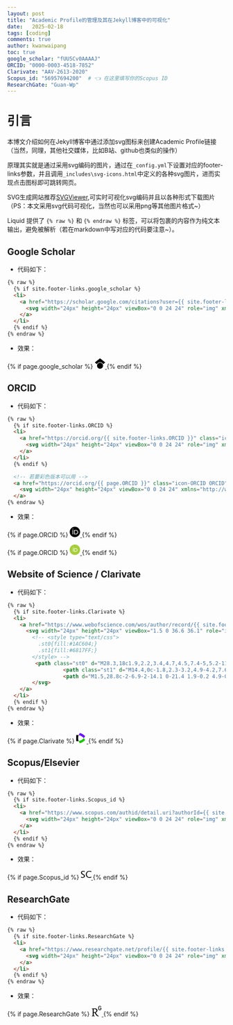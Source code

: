 ```yaml
---
layout: post
title: "Academic Profile的管理及其在Jekyll博客中的可视化"
date:   2025-02-18
tags: [coding]
comments: true
author: kwanwaipang
toc: true
google_scholar: "fUU5Cv0AAAAJ"
ORCID: "0000-0003-4518-7852"
Clarivate: "AAV-2613-2020"
Scopus_id: "56957694200"  # 👈 在这里填写你的Scopus ID
ResearchGate: "Guan-Wp"
---
```



<!-- * 目录
{:toc} -->


<!-- !!!!!!!!!!!!!!!!!!!!!!!!!!!!!!!!!!!!!!!!!!!!!!!!!!!!!!!!!!!!!!!!!!!!!!!!!!!!!!!!!!!!!!!!!!!!!!!!!!!!!!!!!!!!!!!!!!!!!!!!!!! -->
# 引言
本博文介绍如何在Jekyll博客中通过添加svg图标来创建Academic Profile链接（当然，同理，其他社交媒体，比如B站、github也类似的操作）

原理其实就是通过采用svg编码的图片，通过在`_config.yml`下设置对应的footer-links参数，并且调用`_includes\svg-icons.html`中定义的各种svg图片，进而实现点击图标即可跳转网页。

SVG生成网站推荐[SVGViewer](https://www.svgviewer.dev/),可实时可视化svg编码并且以各种形式下载图片
（PS：本文采用svg代码可视化，当然也可以采用png等其他图片格式~）

Liquid 提供了 `{% raw %}` 和 `{% endraw %}` 标签，可以将包裹的内容作为纯文本输出，避免被解析（若在markdown中写对应的代码要注意~）。

## Google Scholar

* 代码如下：

```html
{% raw %}
  {% if site.footer-links.google_scholar %}
  <li>
    <a href="https://scholar.google.com/citations?user={{ site.footer-links.google_scholar }}" class="icon-google-scholar google-scholar" title="Google Scholar">
      <svg width="24px" height="24px" viewBox="0 0 24 24" role="img" xmlns="http://www.w3.org/2000/svg"><title>Google Scholar</title><path d="M12 24a7 7 0 1 1 0-14 7 7 0 0 1 0 14zm0-24L0 9.5l4.838 3.94A8 8 0 0 1 12 9a8 8 0 0 1 7.162 4.44L24 9.5z"/></svg>
    </a>
  </li>
  {% endif %}
{% endraw %}
```

* 效果：

<!-- 添加 Google Scholar 图标和链接 （参考网站：https://www.svgviewer.dev/s/58358/googlescholar） -->
{% if page.google_scholar %}
<a href="https://scholar.google.com/citations?user={{ page.google_scholar }}" class="icon-google-scholar google-scholar" title="Google Scholar">
    <svg width="24px" height="24px" viewBox="0 0 24 24" role="img" xmlns="http://www.w3.org/2000/svg"><title>Google Scholar</title><path d="M12 24a7 7 0 1 1 0-14 7 7 0 0 1 0 14zm0-24L0 9.5l4.838 3.94A8 8 0 0 1 12 9a8 8 0 0 1 7.162 4.44L24 9.5z"/></svg>
</a>
{% endif %}

## ORCID 
* 代码如下：

```html
{% raw %}
  {% if site.footer-links.ORCID %}
  <li>
    <a href="https://orcid.org/{{ site.footer-links.ORCID }}" class="icon-ORCID ORCID" title="ORCID">
      <svg width="24px" height="24px" viewBox="0 0 24 24" role="img" xmlns="http://www.w3.org/2000/svg"><title>ORCID</title><path d="M12 0C5.372 0 0 5.372 0 12s5.372 12 12 12 12-5.372 12-12S18.628 0 12 0zM7.369 4.378c.525 0 .947.431.947.947s-.422.947-.947.947a.95.95 0 0 1-.947-.947c0-.525.422-.947.947-.947zm-.722 3.038h1.444v10.041H6.647V7.416zm3.562 0h3.9c3.712 0 5.344 2.653 5.344 5.025 0 2.578-2.016 5.025-5.325 5.025h-3.919V7.416zm1.444 1.303v7.444h2.297c3.272 0 4.022-2.484 4.022-3.722 0-2.016-1.284-3.722-4.097-3.722h-2.222z"/></svg>
    </a>
  </li>
  {% endif %}

  <!-- 若要彩色版本可以用 -->
  <a href="https://orcid.org/{{ page.ORCID }}" class="icon-ORCID ORCID" title="ORCID">
    <svg width="24px" height="24px" viewBox="0 0 24 24" xmlns="http://www.w3.org/2000/svg"><title>ORCID</title><path cx="512" cy="512" r="512" style="fill:#a6ce39" d="M24 12A12 12 0 0 1 12 24A12 12 0 0 1 0 12A12 12 0 0 1 24 12z"/><path d="M8.759 16.624h-1.181V8.402h1.181zm1.734 -8.222h3.192c3.04 0 4.376 2.173 4.376 4.113 0 2.112 -1.65 4.113 -4.359 4.113H10.493zm1.181 7.163h1.88c2.679 0 3.293 -2.034 3.293 -3.047 0 -1.65 -1.052 -3.047 -3.354 -3.047h-1.819zM8.944 6.691c0 0.422 -0.345 0.776 -0.776 0.776 -0.429 0 -0.776 -0.354 -0.776 -0.776 0 -0.429 0.345 -0.776 0.776 -0.776 0.429 0 0.776 0.354 0.776 0.776" style="fill:#fff"/></svg>
  </a>
{% endraw %}
```

* 效果：

<!-- 添加ORCID -->
{% if page.ORCID %}
<a href="https://orcid.org/{{ page.ORCID }}" class="icon-ORCID ORCID" title="ORCID">
    <svg width="24px" height="24px" viewBox="0 0 24 24" role="img" xmlns="http://www.w3.org/2000/svg"><title>ORCID</title><path d="M12 0C5.372 0 0 5.372 0 12s5.372 12 12 12 12-5.372 12-12S18.628 0 12 0zM7.369 4.378c.525 0 .947.431.947.947s-.422.947-.947.947a.95.95 0 0 1-.947-.947c0-.525.422-.947.947-.947zm-.722 3.038h1.444v10.041H6.647V7.416zm3.562 0h3.9c3.712 0 5.344 2.653 5.344 5.025 0 2.578-2.016 5.025-5.325 5.025h-3.919V7.416zm1.444 1.303v7.444h2.297c3.272 0 4.022-2.484 4.022-3.722 0-2.016-1.284-3.722-4.097-3.722h-2.222z"/></svg>
</a>
{% endif %}

{% if page.ORCID %}
<a href="https://orcid.org/{{ page.ORCID }}" class="icon-ORCID ORCID" title="ORCID">
    <svg width="24px" height="24px" viewBox="0 0 24 24" xmlns="http://www.w3.org/2000/svg"><title>ORCID</title><path cx="512" cy="512" r="512" style="fill:#a6ce39" d="M24 12A12 12 0 0 1 12 24A12 12 0 0 1 0 12A12 12 0 0 1 24 12z"/><path d="M8.759 16.624h-1.181V8.402h1.181zm1.734 -8.222h3.192c3.04 0 4.376 2.173 4.376 4.113 0 2.112 -1.65 4.113 -4.359 4.113H10.493zm1.181 7.163h1.88c2.679 0 3.293 -2.034 3.293 -3.047 0 -1.65 -1.052 -3.047 -3.354 -3.047h-1.819zM8.944 6.691c0 0.422 -0.345 0.776 -0.776 0.776 -0.429 0 -0.776 -0.354 -0.776 -0.776 0 -0.429 0.345 -0.776 0.776 -0.776 0.429 0 0.776 0.354 0.776 0.776" style="fill:#fff"/></svg>
</a>
{% endif %}

## Website of Science / Clarivate

* 代码如下：

```html
{% raw %}
  {% if site.footer-links.Clarivate %}
  <li>
    <a href="https://www.webofscience.com/wos/author/record/{{ site.footer-links.Clarivate }}" class="icon-Clarivate Clarivate" title="Clarivate">
      <svg width="24px" height="24px" viewBox="1.5 0 36.6 36.1" role="img" xmlns="http://www.w3.org/2000/svg"><title>Website of Science</title>
        <!-- <style type="text/css">
          .st0{fill:#1AC604;}
          .st1{fill:#6817FF;}
        </style> -->
         <path class="st0" d="M28.3,18c1.9,2.2,3.4,4.7,4.5,7.4-5,5.2-11.4,8.9-18.6,10.7-1.8-2.3-3.1-4.9-4.1-7.6C20.3,26.8,26,20.8,28.3,18z"/>
                  <path class="st1" d="M14.4,0c-1.8,2.3-3.2,4.9-4.2,7.6 8.5,1.5 14.2,5.8 18.1,10.5 1.9-2.2 3.4-4.7 4.5-7.4C27.9,5.5,21.5,1.8,14.4,0z"/>
                  <path d="M1.5,28.8c-2-6.9-2-14.1 0-21.4 1.9-0.2 4.9-0.4 8.7,0.2-2.8,7.5-2.3,14.9-0.1,21C7.2,29,4.2,29.1,1.5,28.8z"/>
        </svg>
    </a>
  </li>
  {% endif %}
{% endraw %}
```

* 效果：

<!-- 添加Website of Science / Clarivate-->
{% if page.Clarivate %}
<a href="https://www.webofscience.com/wos/author/record/{{ page.Clarivate }}" class="icon-Clarivate Clarivate" title="Clarivate">
    <svg width="24px" height="24px" viewBox="1.5 0 36.6 36.1" role="img" xmlns="http://www.w3.org/2000/svg"><title>Website of Science</title>
    <style type="text/css">
        .st0{fill:#1AC604;}
        .st1{fill:#6817FF;}
    </style>
        <path class="st0" d="M28.3,18c1.9,2.2,3.4,4.7,4.5,7.4-5,5.2-11.4,8.9-18.6,10.7-1.8-2.3-3.1-4.9-4.1-7.6C20.3,26.8,26,20.8,28.3,18z"/>
                <path class="st1" d="M14.4,0c-1.8,2.3-3.2,4.9-4.2,7.6 8.5,1.5 14.2,5.8 18.1,10.5 1.9-2.2 3.4-4.7 4.5-7.4C27.9,5.5,21.5,1.8,14.4,0z"/>
                <path d="M1.5,28.8c-2-6.9-2-14.1 0-21.4 1.9-0.2 4.9-0.4 8.7,0.2-2.8,7.5-2.3,14.9-0.1,21C7.2,29,4.2,29.1,1.5,28.8z"/>
    </svg>
</a>
{% endif %}

## Scopus/Elsevier

* 代码如下：

```html
{% raw %}
  {% if site.footer-links.Scopus_id %}
  <li>
    <a href="https://www.scopus.com/authid/detail.uri?authorId={{ site.footer-links.Scopus_id }}" class="icon-Scopus Scopus" title="Scopus">
      <svg width="24px" height="24px" viewBox="0 0 24 24" role="img" xmlns="http://www.w3.org/2000/svg"><title>Scopus</title><path d="M24 19.059l-.14-1.777c-1.426.772-2.945 1.076-4.465 1.076-3.319 0-5.96-2.782-5.96-6.475 0-3.903 2.595-6.31 5.633-6.31 1.917 0 3.39.303 4.792 1.075L24 4.895c-1.286-.608-2.337-.889-4.698-.889-4.534 0-7.97 3.53-7.97 8.017 0 5.12 4.09 7.924 7.9 7.924 1.916 0 3.506-.257 4.768-.888zm-14.954-3.46c0-2.22-1.964-3.225-3.857-4.347C3.716 10.364 2.15 9.756 2.15 8.12c0-1.215.889-2.548 2.642-2.548 1.519 0 2.57.234 3.903 1.029l.117-1.847c-1.239-.514-2.127-.748-4.137-.748C1.8 4.006.047 5.876.047 8.26c0 2.384 2.103 3.413 4.02 4.581 1.426.865 2.922 1.45 2.922 2.992 0 1.496-1.333 2.571-2.922 2.571-1.566 0-2.594-.35-3.786-1.075L0 19.176c1.215.56 2.454.818 4.16.818 2.385 0 4.885-1.473 4.885-4.395z"/></svg>
    </a>
  </li>
  {% endif %}
{% endraw %}
```


* 效果：

<!-- 添加Scopus-->
{% if page.Scopus_id %}
<a href="https://www.scopus.com/authid/detail.uri?authorId={{ page.Scopus_id }}" class="icon-Scopus Scopus" title="Scopus">
    <svg width="24px" height="24px" viewBox="0 0 24 24" role="img" xmlns="http://www.w3.org/2000/svg"><title>Scopus</title><path d="M24 19.059l-.14-1.777c-1.426.772-2.945 1.076-4.465 1.076-3.319 0-5.96-2.782-5.96-6.475 0-3.903 2.595-6.31 5.633-6.31 1.917 0 3.39.303 4.792 1.075L24 4.895c-1.286-.608-2.337-.889-4.698-.889-4.534 0-7.97 3.53-7.97 8.017 0 5.12 4.09 7.924 7.9 7.924 1.916 0 3.506-.257 4.768-.888zm-14.954-3.46c0-2.22-1.964-3.225-3.857-4.347C3.716 10.364 2.15 9.756 2.15 8.12c0-1.215.889-2.548 2.642-2.548 1.519 0 2.57.234 3.903 1.029l.117-1.847c-1.239-.514-2.127-.748-4.137-.748C1.8 4.006.047 5.876.047 8.26c0 2.384 2.103 3.413 4.02 4.581 1.426.865 2.922 1.45 2.922 2.992 0 1.496-1.333 2.571-2.922 2.571-1.566 0-2.594-.35-3.786-1.075L0 19.176c1.215.56 2.454.818 4.16.818 2.385 0 4.885-1.473 4.885-4.395z"/></svg>
</a>
{% endif %}

## ResearchGate

* 代码如下：

```html
{% raw %}
  {% if site.footer-links.ResearchGate %}
  <li>
    <a href="https://www.researchgate.net/profile/{{ site.footer-links.ResearchGate }}" class="icon-ResearchGate ResearchGate" title="ResearchGate">
      <svg width="24px" height="24px" viewBox="0 0 24 24" role="img" xmlns="http://www.w3.org/2000/svg"><title>ResearchGate</title><path d="M19.586 0c-.818 0-1.508.19-2.073.565-.563.377-.97.936-1.213 1.68a3.193 3.193 0 0 0-.112.437 8.365 8.365 0 0 0-.078.53 9 9 0 0 0-.05.727c-.01.282-.013.621-.013 1.016a31.121 31.123 0 0 0 .014 1.017 9 9 0 0 0 .05.727 7.946 7.946 0 0 0 .077.53h-.005a3.334 3.334 0 0 0 .113.438c.245.743.65 1.303 1.214 1.68.565.376 1.256.564 2.075.564.8 0 1.536-.213 2.105-.603.57-.39.94-.916 1.175-1.65.076-.235.135-.558.177-.93a10.9 10.9 0 0 0 .043-1.207v-.82c0-.095-.047-.142-.14-.142h-3.064c-.094 0-.14.047-.14.141v.956c0 .094.046.14.14.14h1.666c.056 0 .084.03.084.086 0 .36 0 .62-.036.865-.038.244-.1.447-.147.606-.108.385-.348.664-.638.876-.29.212-.738.35-1.227.35-.545 0-.901-.15-1.21-.353-.306-.203-.517-.454-.67-.915a3.136 3.136 0 0 1-.147-.762 17.366 17.367 0 0 1-.034-.656c-.01-.26-.014-.572-.014-.939a26.401 26.403 0 0 1 .014-.938 15.821 15.822 0 0 1 .035-.656 3.19 3.19 0 0 1 .148-.76 1.89 1.89 0 0 1 .742-1.01c.344-.244.593-.352 1.137-.352.508 0 .815.096 1.144.303.33.207.528.492.764.925.047.094.111.118.198.07l1.044-.43c.075-.048.09-.115.042-.199a3.549 3.549 0 0 0-.466-.742 3 3 0 0 0-.679-.607 3.313 3.313 0 0 0-.903-.41A4.068 4.068 0 0 0 19.586 0zM8.217 5.836c-1.69 0-3.036.086-4.297.086-1.146 0-2.291 0-3.007-.029v.831l1.088.2c.744.144 1.174.488 1.174 2.264v11.288c0 1.777-.43 2.12-1.174 2.263l-1.088.2v.832c.773-.029 2.12-.086 3.465-.086 1.29 0 2.951.057 3.667.086v-.831l-1.49-.2c-.773-.115-1.174-.487-1.174-2.264v-4.784c.688.057 1.29.057 2.206.057 1.748 3.123 3.41 5.472 4.355 6.56.86 1.032 2.177 1.691 3.839 1.691.487 0 1.003-.086 1.318-.23v-.744c-1.031 0-2.063-.716-2.808-1.518-1.26-1.376-2.95-3.582-4.355-6.074 2.32-.545 4.04-2.722 4.04-4.9 0-3.208-2.492-4.698-5.758-4.698zm-.515 1.29c2.406 0 3.839 1.26 3.839 3.552 0 2.263-1.547 3.782-4.097 3.782-.974 0-1.404-.03-2.063-.086v-7.19c.66-.059 1.547-.059 2.32-.059z"/></svg>
    </a>
  </li>
  {% endif %}
{% endraw %}
```

* 效果：

<!-- 添加ResearchGate-->
{% if page.ResearchGate %}
<a href="https://www.researchgate.net/profile/{{ page.ResearchGate }}" class="icon-ResearchGate ResearchGate" title="ResearchGate">
    <svg width="24px" height="24px" viewBox="0 0 24 24" role="img" xmlns="http://www.w3.org/2000/svg"><title>ResearchGate</title><path d="M19.586 0c-.818 0-1.508.19-2.073.565-.563.377-.97.936-1.213 1.68a3.193 3.193 0 0 0-.112.437 8.365 8.365 0 0 0-.078.53 9 9 0 0 0-.05.727c-.01.282-.013.621-.013 1.016a31.121 31.123 0 0 0 .014 1.017 9 9 0 0 0 .05.727 7.946 7.946 0 0 0 .077.53h-.005a3.334 3.334 0 0 0 .113.438c.245.743.65 1.303 1.214 1.68.565.376 1.256.564 2.075.564.8 0 1.536-.213 2.105-.603.57-.39.94-.916 1.175-1.65.076-.235.135-.558.177-.93a10.9 10.9 0 0 0 .043-1.207v-.82c0-.095-.047-.142-.14-.142h-3.064c-.094 0-.14.047-.14.141v.956c0 .094.046.14.14.14h1.666c.056 0 .084.03.084.086 0 .36 0 .62-.036.865-.038.244-.1.447-.147.606-.108.385-.348.664-.638.876-.29.212-.738.35-1.227.35-.545 0-.901-.15-1.21-.353-.306-.203-.517-.454-.67-.915a3.136 3.136 0 0 1-.147-.762 17.366 17.367 0 0 1-.034-.656c-.01-.26-.014-.572-.014-.939a26.401 26.403 0 0 1 .014-.938 15.821 15.822 0 0 1 .035-.656 3.19 3.19 0 0 1 .148-.76 1.89 1.89 0 0 1 .742-1.01c.344-.244.593-.352 1.137-.352.508 0 .815.096 1.144.303.33.207.528.492.764.925.047.094.111.118.198.07l1.044-.43c.075-.048.09-.115.042-.199a3.549 3.549 0 0 0-.466-.742 3 3 0 0 0-.679-.607 3.313 3.313 0 0 0-.903-.41A4.068 4.068 0 0 0 19.586 0zM8.217 5.836c-1.69 0-3.036.086-4.297.086-1.146 0-2.291 0-3.007-.029v.831l1.088.2c.744.144 1.174.488 1.174 2.264v11.288c0 1.777-.43 2.12-1.174 2.263l-1.088.2v.832c.773-.029 2.12-.086 3.465-.086 1.29 0 2.951.057 3.667.086v-.831l-1.49-.2c-.773-.115-1.174-.487-1.174-2.264v-4.784c.688.057 1.29.057 2.206.057 1.748 3.123 3.41 5.472 4.355 6.56.86 1.032 2.177 1.691 3.839 1.691.487 0 1.003-.086 1.318-.23v-.744c-1.031 0-2.063-.716-2.808-1.518-1.26-1.376-2.95-3.582-4.355-6.074 2.32-.545 4.04-2.722 4.04-4.9 0-3.208-2.492-4.698-5.758-4.698zm-.515 1.29c2.406 0 3.839 1.26 3.839 3.552 0 2.263-1.547 3.782-4.097 3.782-.974 0-1.404-.03-2.063-.086v-7.19c.66-.059 1.547-.059 2.32-.059z"/></svg>
</a>
{% endif %}
